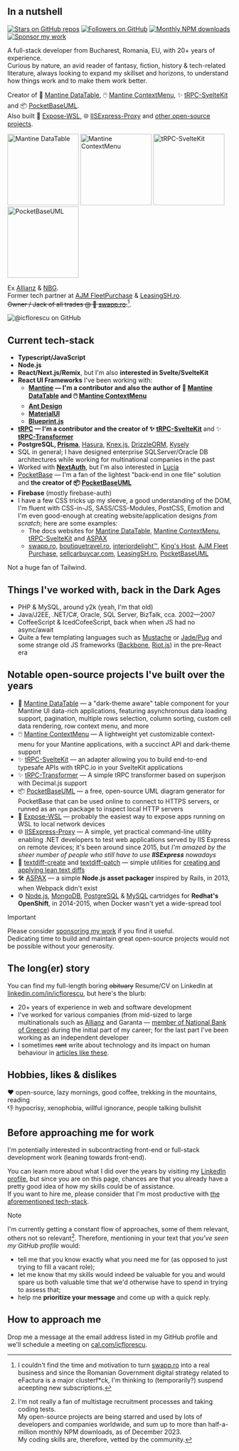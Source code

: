 ## In a nutshell

[![Stars on GitHub repos](https://img.shields.io/github/stars/icflorescu?style-flat-square)](https://github.com/icflorescu#notable-open-source-projects-ive-built-over-the-years)
[![Followers on GitHub](https://img.shields.io/github/followers/icflorescu?style=flat-square&logo=github)](https://github.com/icflorescu?tab=followers)
[![Monthly NPM downloads](https://img.shields.io/npm-stat/dm/icflorescu?style=flat-square&logo=npm)](https://github.com/icflorescu#notable-open-source-projects-ive-built-over-the-years)
[![Sponsor my work](https://img.shields.io/badge/sponsor-violet?style=flat-square)](https://github.com/sponsors/icflorescu)

A full-stack developer from Bucharest, Romania, EU, with 20+ years of experience.  
Curious by nature, an avid reader of fantasy, fiction, history & tech-related literature, always looking to expand my skillset and horizons, to understand how things work and to make them work better.  

Creator of 📒 [Mantine DataTable](https://icflorescu.github.io/mantine-datatable/), 🖱️ [Mantine ContextMenu](https://icflorescu.github.io/mantine-contextmenu/), ✨ [tRPC-SvelteKit](https://icflorescu.github.io/trpc-sveltekit) and 📦 [PocketBaseUML](https://pocketbase-uml.github.io).  
Also built 🐧 [Expose-WSL](https://github.com/icflorescu/expose-wsl), 🌐 [IISExpress-Proxy](https://github.com/icflorescu/iisexpress-proxy) and [other open-source projects](#notable-open-source-projects-ive-built-over-the-years).

<p>
  <a href="https://icflorescu.github.io/mantine-datatable/"><img src="https://user-images.githubusercontent.com/581999/204804161-c62b69aa-3c0e-4fd3-8107-e05c1d7cbe8d.png" alt="Mantine DataTable" height="160" /></a>
  <a href="https://icflorescu.github.io/mantine-contextmenu/"><img src="https://user-images.githubusercontent.com/581999/231235699-569fa4d8-428e-42ba-8e95-17d8140f8e7f.png" alt="Mantine ContextMenu" height="160" /></a>
  <a href="https://icflorescu.github.io/trpc-sveltekit/"><img src="https://user-images.githubusercontent.com/581999/224492292-58d74af3-b40d-4d64-adcb-403b8aa1b434.png" alt="tRPC-SvelteKit" height="160" /></a>
  <a href="https://pocketbase-uml.github.io/"><img src="https://user-images.githubusercontent.com/581999/225126356-d074ceb2-5139-419b-b93d-c4a62e3e8585.png" alt="PocketBaseUML" height="160" /></a>
</p>

Ex [Allianz](https://www.allianz.com/en.html) & [NBG](https://www.nbg.gr/en).  
Former tech partner at [AJM FleetPurchase](https://ajm-fleetpurchase.com/) & [LeasingSH.ro](https://www.leasingsh.ro/).  
~~Owner / Jack of all trades @ 🐸 [swapp.ro](https://swapp.ro/).~~[^1].  

![@icflorescu on GitHub](https://github-profile-trophy.vercel.app/?username=icflorescu&column=4&row=4&theme=nord)  

## Current tech-stack

- **Typescript/JavaScript**
- **Node.js**
- **React/Next.js/Remix**, but I'm also **interested in Svelte/SvelteKit**
- **React UI Frameworks** I've been working with:
  - **[Mantine](https://mantine.dev) — I'm a contributor and also the author of 📒 [Mantine DataTable](https://icflorescu.github.io/mantine-datatable/) and 🖱️ [Mantine ContextMenu](https://icflorescu.github.io/mantine-contextmenu/)**
  - **[Ant Design](https://ant.design/components/overview/)**
  - **[MaterialUI](https://mui.com/)**
  - **[Blueprint.js](https://blueprintjs.com/)**
- **[tRPC](https://trpc.io) — I'm a contributor and the creator of ✨ [tRPC-SvelteKit](https://icflorescu.github.io/trpc-sveltekit)** and ✨ **[tRPC-Transformer](https://github.com/icflorescu/trpc-transformer)**
- **PostgreSQL, [Prisma](https://www.prisma.io/)**, [Hasura](https://hasura.io/), [Knex.js](https://knexjs.org/), [DrizzleORM](https://orm.drizzle.team/), [Kysely](https://kysely.dev/)
- SQL in general; I have designed enterprise SQLServer/Oracle DB architectures while working for multinational companies in the past  
- Worked with **[NextAuth](https://next-auth.js.org/)**, but I'm also interested in [Lucia](https://lucia-auth.com/)
- [PocketBase](https://pocketbase.io/) — I'm a fan of the lightest "back-end in one file" solution and **the creator of 📦 [PocketBaseUML](https://pocketbase-uml.github.io/)**
- **Firebase** (mostly firebase-auth)
- I have a few CSS tricks up my sleeve, a good understanding of the DOM, I'm fluent with CSS-in-JS, SASS/CSS-Modules, PostCSS, Emotion and I'm even good-enough at creating website/application designs *from scratch*; here are some examples:
  - The docs websites for [Mantine DataTable](https://icflorescu.github.io/mantine-datatable/), [Mantine ContextMenu](https://icflorescu.github.io/mantine-contextmenu/), [tRPC-SvelteKit](https://icflorescu.github.io/trpc-sveltekit/) and [ASPAX](https://aspax.github.io)
  - [swapp.ro](https://swapp.ro), [boutiquetravel.ro](https://boutiquetravel.ro/), [interiordelight™️](https://interiordelight.github.io/), [King's Host](https://kingshost.github.io/), [AJM Fleet Purchase](https://ajm-fleetpurchase.com/), [sellcarbuycar.com](https://sellcarbuycar.com/), [LeasingSH.ro](https://www.leasingsh.ro/), [PocketBaseUML](https://pocketbase-uml.github.io/)
 
Not a huge fan of Tailwind.

## Things I've worked with, back in the Dark Ages

- PHP & MySQL, around y2k (yeah, I'm that old)
- Java/J2EE, .NET/C#, Oracle, SQL Server, BizTalk, cca. 2002—2007
- CoffeeScript & IcedCofeeScript, back when when JS had no async/await
- Quite a few templating languages such as [Mustache](https://github.com/janl/mustache.js) or [Jade/Pug](https://pugjs.org/api/getting-started.html) and some strange old JS frameworks ([Backbone](https://backbonejs.org/), [Riot.js](https://riot.js.org/)) in the pre-React era

## Notable open-source projects I've built over the years
- 📒 [Mantine DataTable](https://icflorescu.github.io/mantine-datatable/) — a "dark-theme aware" table component for your Mantine UI data-rich applications, featuring asynchronous data loading support, pagination, multiple rows selection, column sorting, custom cell data rendering, row context menu, and more
- 🖱️ [Mantine ContextMenu](https://icflorescu.github.io/mantine-contextmenu/) — A lightweight yet customizable context-menu for your Mantine applications, with a succinct API and dark-theme support
- ✨ [tRPC-SvelteKit](https://icflorescu.github.io/trpc-sveltekit) — an adapter allowing you to build end-to-end typesafe APIs with tRPC.io in your SvelteKit applications
- ✨ [tRPC-Transformer](https://github.com/icflorescu/trpc-transformer) — A simple tRPC transformer based on superjson with Decimal.js support
- 📦 [PocketBaseUML](https://pocketbase-uml.github.io/) — a free, open-source UML diagram generator for PocketBase that can be used online to connect to HTTPS servers, or runned as an `npm` package to inspect local HTTP servers
- 🐧 [Expose-WSL](https://github.com/icflorescu/expose-wsl) — probably the easiest way to expose apps running on WSL to local network devices
- 🌐 [IISExpress-Proxy](https://github.com/icflorescu/iisexpress-proxy) — A simple, yet practical command-line utility enabling .NET developers to test web applications served by IIS Express on remote devices; it's been around since 2015, but *I'm amazed by the sheer number of people who still have to use **IISExpress** nowadays*
- 📖 [textdiff-create](https://github.com/icflorescu/textdiff-create) and [textdiff-patch](https://github.com/icflorescu/textdiff-patch) — simple utilities for [creating and applying lean text diffs](https://medium.com/@icflorescu/lean-diffs-for-browser-based-text-editors-46e363bc6dfe)
- 🛠️ [ASPAX](https://aspax.github.io/) — a simple **Node.js asset packager** inspired by Rails, in 2013, when Webpack didn't exist
- ⚙️ [Node.js](https://github.com/icflorescu/openshift-cartridge-nodejs), [MongoDB](https://github.com/icflorescu/openshift-cartridge-mongodb), [PostgreSQL](https://github.com/icflorescu/openshift-cartridge-postgresql) & [MySQL](https://github.com/icflorescu/openshift-cartridge-mysql) cartridges for **Redhat's OpenShift**, in 2014-2015, when Docker wasn't yet a wide-spread tool

> [!IMPORTANT]
> Please consider [sponsoring my work](https://github.com/sponsors/icflorescu) if you find it useful.  
> Dedicating time to build and maintain great open-source projects would not be possible without your generosity.  

## The long(er) story

You can find my full-length boring ~~obituary~~ Resume/CV on LinkedIn at [linkedin.com/in/icflorescu](https://www.linkedin.com/in/icflorescu/), but here's the blurb:
- 20+ years of experience in web and software development
- I've worked for various companies (from mid-sized to large multinationals such as [Allianz](https://www.allianztiriac.ro/) and Garanta — [member of National Bank of Greece](https://www.nbg.gr/en/group)) during the initial part of my career; for the last part I've been working as an independent developer
- I sometimes ~~rant~~ write about technology and its impact on human behaviour in [articles like these](https://www.linkedin.com/in/icflorescu/recent-activity/posts/).

## Hobbies, likes & dislikes

❤️ open-source, lazy mornings, good coffee, trekking in the mountains, reading  
👎 hypocrisy, xenophobia, willful ignorance, people talking bullshit  

## Before approaching me for work

I'm potentially interested in subcontracting front-end or full-stack development work (leaning towards front-end).  

You can learn more about what I did over the years by visiting my [LinkedIn profile](https://www.linkedin.com/in/icflorescu/), but since you are on this page, chances are that you already have a pretty good idea of how my skills could be of assistance.  
If you want to hire me, please consider that I'm most productive with [the aforementioned tech-stack](#current-tech-stack).  

> [!NOTE]
> I'm currently getting a constant flow of approaches, some of them relevant, others not so relevant[^2]. Therefore, mentioning in your text that *you've seen my GitHub profile* would:
> - tell me that you know exactly what you need me for (as opposed to just trying to fill a vacant role);
> - let me know that my skills would indeed be valuable for you and would spare us both valuable time that we'd otherwise have to spend in trying to assess that;
> - help me **prioritize your message** and come up with a quick reply.

## How to approach me

Drop me a message at the email address listed in my GitHub profile and we'll schedule a meeting on [cal.com/icflorescu](https://cal.com/icflorescu).

[^1]: I couldn't find the time and motivation to turn [swapp.ro](https://swapp.ro/) into a real business and since the Romanian Government digital strategy related to eFactura is a major clusterf*ck, I'm thinking to (temporarily?) suspend aceepting new subscriptions.

[^2]: I'm not really a fan of multistage recruitment processes and taking coding tests.  
      My open-source projects are being starred and used by lots of developers and companies worldwide, and sum up to more than half-a-million monthly NPM downloads, as of December 2023.  
      My coding skills are, therefore, vetted by the community.
